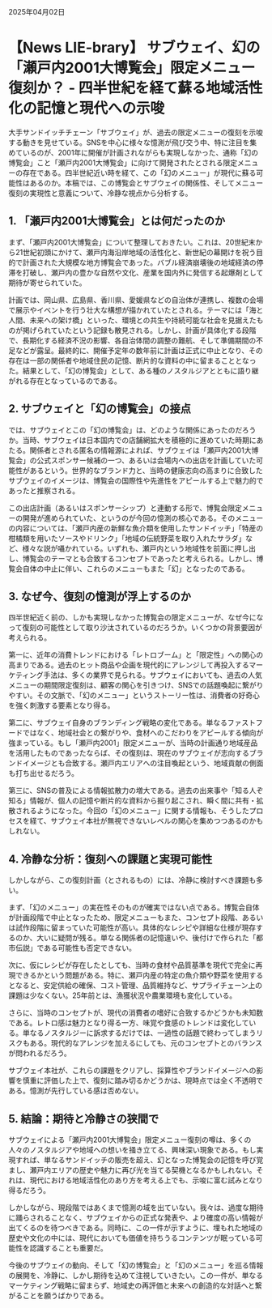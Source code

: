 2025年04月02日

# 【News LIE-brary】 サブウェイ、幻の「瀬戸内2001大博覧会」限定メニュー復刻か？ - 四半世紀を経て蘇る地域活性化の記憶と現代への示唆

大手サンドイッチチェーン「サブウェイ」が、過去の限定メニューの復刻を示唆する動きを見せている。SNSを中心に様々な憶測が飛び交う中、特に注目を集めているのが、2001年に開催が計画されながらも実現しなかった、通称「幻の博覧会」こと「瀬戸内2001大博覧会」に向けて開発されたとされる限定メニューの存在である。四半世紀近い時を経て、この「幻のメニュー」が現代に蘇る可能性はあるのか。本稿では、この博覧会とサブウェイの関係性、そしてメニュー復刻の実現性と意義について、冷静な視点から分析する。

## 1. 「瀬戸内2001大博覧会」とは何だったのか

まず、「瀬戸内2001大博覧会」について整理しておきたい。これは、20世紀末から21世紀初頭にかけて、瀬戸内海沿岸地域の活性化と、新世紀の幕開けを祝う目的で計画された大規模な地方博覧会であった。バブル経済崩壊後の地域経済の停滞を打破し、瀬戸内の豊かな自然や文化、産業を国内外に発信する起爆剤として期待が寄せられていた。

計画では、岡山県、広島県、香川県、愛媛県などの自治体が連携し、複数の会場で展示やイベントを行う壮大な構想が描かれていたとされる。テーマには「海と人間、未来への架け橋」といった、環境との共生や持続可能な社会を見据えたものが掲げられていたという記録も散見される。しかし、計画が具体化する段階で、長期化する経済不況の影響、各自治体間の調整の難航、そして準備期間の不足などが露呈。最終的に、開催予定年の数年前に計画は正式に中止となり、その存在は一部の関係者や地域住民の記憶、断片的な資料の中に留まることとなった。結果として、「幻の博覧会」として、ある種のノスタルジアとともに語り継がれる存在となっているのである。

## 2. サブウェイと「幻の博覧会」の接点

では、サブウェイとこの「幻の博覧会」は、どのような関係にあったのだろうか。当時、サブウェイは日本国内での店舗網拡大を積極的に進めていた時期にあたる。関係者とされる匿名の情報源によれば、サブウェイは「瀬戸内2001大博覧会」の公式スポンサー候補の一つ、あるいは会場内への出店を計画していた可能性があるという。世界的なブランド力と、当時の健康志向の高まりに合致したサブウェイのイメージは、博覧会の国際性や先進性をアピールする上で魅力的であったと推察される。

この出店計画（あるいはスポンサーシップ）と連動する形で、博覧会限定メニューの開発が進められていた、というのが今回の憶測の核心である。そのメニューの内容については、「瀬戸内産の新鮮な魚介類を使用したサンドイッチ」「特産の柑橘類を用いたソースやドリンク」「地域の伝統野菜を取り入れたサラダ」など、様々な説が囁かれている。いずれも、瀬戸内という地域性を前面に押し出し、博覧会のテーマとも合致するコンセプトであったと考えられる。しかし、博覧会自体の中止に伴い、これらのメニューもまた「幻」となったのである。

## 3. なぜ今、復刻の憶測が浮上するのか

四半世紀近く前の、しかも実現しなかった博覧会の限定メニューが、なぜ今になって復刻の可能性として取り沙汰されているのだろうか。いくつかの背景要因が考えられる。

第一に、近年の消費トレンドにおける「レトロブーム」と「限定性」への関心の高まりである。過去のヒット商品や企画を現代的にアレンジして再投入するマーケティング手法は、多くの業界で見られる。サブウェイにおいても、過去の人気メニューの期間限定復刻は、顧客の関心を引きつけ、SNSでの話題喚起に繋がりやすい。その文脈で、「幻のメニュー」というストーリー性は、消費者の好奇心を強く刺激する要素となり得る。

第二に、サブウェイ自身のブランディング戦略の変化である。単なるファストフードではなく、地域社会との繋がりや、食材へのこだわりをアピールする傾向が強まっている。もし「瀬戸内2001」限定メニューが、当時の計画通り地域産品を活用したものであったならば、その復刻は、現在のサブウェイが志向するブランドイメージとも合致する。瀬戸内エリアへの注目喚起という、地域貢献の側面も打ち出せるだろう。

第三に、SNSの普及による情報拡散力の増大である。過去の出来事や「知る人ぞ知る」情報が、個人の記憶や断片的な資料から掘り起こされ、瞬く間に共有・拡散されるようになった。今回の「幻のメニュー」に関する情報も、そうしたプロセスを経て、サブウェイ本社が無視できないレベルの関心を集めつつあるのかもしれない。

## 4. 冷静な分析：復刻への課題と実現可能性

しかしながら、この復刻計画（とされるもの）には、冷静に検討すべき課題も多い。

まず、「幻のメニュー」の実在性そのものが確実ではない点である。博覧会自体が計画段階で中止となったため、限定メニューもまた、コンセプト段階、あるいは試作段階に留まっていた可能性が高い。具体的なレシピや詳細な仕様が現存するのか、大いに疑問が残る。単なる関係者の記憶違いや、後付けで作られた「都市伝説」である可能性も否定できない。

次に、仮にレシピが存在したとしても、当時の食材や品質基準を現代で完全に再現できるかという問題がある。特に、瀬戸内産の特定の魚介類や野菜を使用するとなると、安定供給の確保、コスト管理、品質維持など、サプライチェーン上の課題は少なくない。25年前とは、漁獲状況や農業環境も変化している。

さらに、当時のコンセプトが、現代の消費者の嗜好に合致するかどうかも未知数である。レトロ感は魅力となり得る一方、味覚や食感のトレンドは変化している。単なるノスタルジーに訴求するだけでは、一過性の話題で終わってしまうリスクもある。現代的なアレンジを加えるにしても、元のコンセプトとのバランスが問われるだろう。

サブウェイ本社が、これらの課題をクリアし、採算性やブランドイメージへの影響を慎重に評価した上で、復刻に踏み切るかどうかは、現時点では全く不透明である。憶測が先行している感は否めない。

## 5. 結論：期待と冷静さの狭間で

サブウェイによる「瀬戸内2001大博覧会」限定メニュー復刻の噂は、多くの人々のノスタルジアや地域への想いを掻き立てる、興味深い現象である。もし実現すれば、単なるサンドイッチの販売を超え、幻となった博覧会の記憶を呼び覚まし、瀬戸内エリアの歴史や魅力に再び光を当てる契機となるかもしれない。それは、現代における地域活性化のあり方を考える上でも、示唆に富む試みとなり得るだろう。

しかしながら、現段階ではあくまで憶測の域を出ていない。我々は、過度な期待に踊らされることなく、サブウェイからの正式な発表や、より確度の高い情報が出てくるのを待つべきである。同時に、この一件が示すように、埋もれた地域の歴史や文化の中には、現代においても価値を持ちうるコンテンツが眠っている可能性を認識することも重要だ。

今後のサブウェイの動向、そして「幻の博覧会」と「幻のメニュー」を巡る情報の展開を、冷静に、しかし期待を込めて注視していきたい。この一件が、単なるマーケティング戦略に留まらず、地域史の再評価と未来への創造的な対話へと繋がることを願うばかりである。
